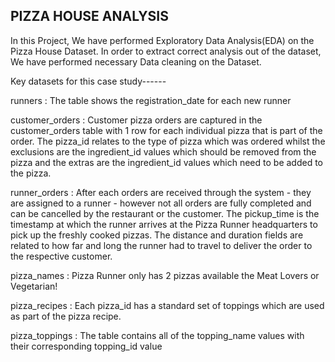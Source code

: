 ## PIZZA HOUSE ANALYSIS

In this Project, We have performed Exploratory Data Analysis(EDA) on the Pizza House Dataset. In order to extract correct analysis out of the dataset, We have performed necessary Data cleaning on the Dataset.

Key datasets for this case study------

runners : The table shows the registration_date for each new runner

customer_orders : Customer pizza orders are captured in the customer_orders table with 1 row for each individual pizza that is part of the order. The pizza_id relates to the type of pizza which was ordered whilst the exclusions are the ingredient_id values which should be removed from the pizza and the extras are the ingredient_id values which need to be added to the pizza.

runner_orders : After each orders are received through the system - they are assigned to a runner - however not all orders are fully completed and can be cancelled by the restaurant or the customer. The pickup_time is the timestamp at which the runner arrives at the Pizza Runner headquarters to pick up the freshly cooked pizzas. The distance and duration fields are related to how far and long the runner had to travel to deliver the order to the respective customer.

pizza_names : Pizza Runner only has 2 pizzas available the Meat Lovers or Vegetarian!

pizza_recipes : Each pizza_id has a standard set of toppings which are used as part of the pizza recipe.

pizza_toppings : The table contains all of the topping_name values with their corresponding topping_id value
